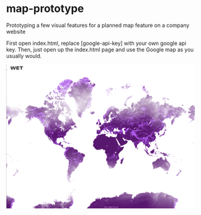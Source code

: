 # map-prototype
Prototyping a few visual features for a planned map feature on a company website

First open index.html, replace [google-api-key] with your own google api key. Then, just open up the index.html page and use the Google map as you usually would.

![map prototype](map-prototype.png)